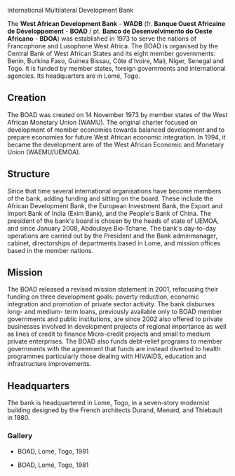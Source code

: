 International Multilateral Development Bank

The **West African Development Bank** \- **WADB** (fr. **Banque Ouest
Africaine de Développement** \- **BOAD** / pt. **Banco de Desenvolvimento do
Oeste Africano** \- **BDOA**) was established in 1973 to serve the nations of
Francophone and Lusophone West Africa. The BOAD is organised by the Central
Bank of West African States and its eight member governments: Benin, Burkina
Faso, Guinea Bissau, Côte d'Ivoire, Mali, Niger, Senegal and Togo. It is
funded by member states, foreign governments and international agencies. Its
headquarters are in Lomé, Togo.

## Creation

The BOAD was created on 14 November 1973 by member states of the West African
Monetary Union (WAMU). The original charter focused on development of member
economies towards balanced development and to prepare economies for future
West African economic integration. In 1994, it became the development arm of
the West African Economic and Monetary Union (WAEMU/UEMOA).

## Structure

Since that time several international organisations have become members of the
bank, adding funding and sitting on the board. These include the African
Development Bank, the European Investment Bank, the Export and Import Bank of
India (Exim Bank), and the People's Bank of China. The president of the bank's
board is chosen by the heads of state of UEMOA, and since January 2008,
Abdoulaye Bio-Tchane. The bank's day-to-day operations are carried out by the
President and the Bank adminmanager, cabinet, directorships of departments
based in Lome, and mission offices based in the member nations.

## Mission

The BOAD released a revised mission statement in 2001, refocusing their
funding on three development goals: poverty reduction, economic integration
and promotion of private sector activity. The bank disburses long- and medium-
term loans, previously available only to BOAD member governments and public
institutions, are since 2002 also offered to private businesses involved in
development projects of regional importance as well as lines of credit to
finance Micro-credit projects and small to medium private enterprises. The
BOAD also funds debt-relief programs to member governments with the agreement
that funds are instead diverted to health programmes particularly those
dealing with HIV/AIDS, education and infrastructure improvements.

## Headquarters

The bank is headquartered in Lome, Togo, in a seven-story modernist building
designed by the French architects Durand, Menard, and Thiebault in 1980.

### Gallery

  * BOAD, Lomé, Togo, 1981

  * BOAD, Lomé, Togo, 1981